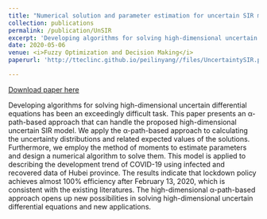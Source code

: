```yaml
---
title: "Numerical solution and parameter estimation for uncertain SIR model with application to COVID-19 pandemic" 
collection: publications
permalink: /publication/UnSIR
excerpt: 'Developing algorithms for solving high-dimensional uncertain differential equations has been an exceedingly difficult task. This paper presents an α-path-based approach that can handle the proposed high-dimensional uncertain SIR model. We apply the α-path-based approach to calculating the uncertainty distributions and related expected values of the solutions. Furthermore, we employ the method of moments to estimate parameters and design a numerical algorithm to solve them. This model is applied to describing the development trend of COVID-19 using infected and recovered data of Hubei province. The results indicate that lockdown policy achieves almost 100% efficiency after February 13, 2020, which is consistent with the existing literatures. The high-dimensional α-path-based approach opens up new possibilities in solving high-dimensional uncertain differential equations and new applications.'
date: 2020-05-06
venue: <i>Fuzzy Optimization and Decision Making</i>
paperurl: 'http://tteclinc.github.io/peilinyang//files/UncertaintySIR.pdf'

---
```


[Download paper here](http://tteclinc.github.io/peilinyang//files/UncertaintySIR.pdf)

Developing algorithms for solving high-dimensional uncertain differential equations has been an exceedingly difficult task. This paper presents an α-path-based approach that can handle the proposed high-dimensional uncertain SIR model. We apply the α-path-based approach to calculating the uncertainty distributions and related expected values of the solutions. Furthermore, we employ the method of moments to estimate parameters and design a numerical algorithm to solve them. This model is applied to describing the development trend of COVID-19 using infected and recovered data of Hubei province. The results indicate that lockdown policy achieves almost 100% efficiency after February 13, 2020, which is consistent with the existing literatures. The high-dimensional α-path-based approach opens up new possibilities in solving high-dimensional uncertain differential equations and new applications.
